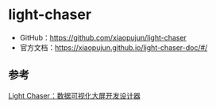 # light-chaser

- GitHub：https://github.com/xiaopujun/light-chaser
- 官方文档：https://xiaopujun.github.io/light-chaser-doc/#/

## 参考

[Light Chaser：数据可视化大屏开发设计器](https://mp.weixin.qq.com/s/IC3n6ItkQvMGTCUn81DDZg)